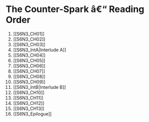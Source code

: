 ﻿# The Counter-Spark â€“ Reading Order

1. [[S6N3_CH01]]
2. [[S6N3_CH02]]
3. [[S6N3_CH03]]
4. [[S6N3_IntA|Interlude A]]
5. [[S6N3_CH04]]
6. [[S6N3_CH05]]
7. [[S6N3_CH06]]
8. [[S6N3_CH07]]
9. [[S6N3_CH08]]
10. [[S6N3_CH09]]
11. [[S6N3_IntB|Interlude B]]
12. [[S6N3_CH10]]
13. [[S6N3_CH11]]
14. [[S6N3_CH12]]
15. [[S6N3_CH13]]
16. [[S6N3_Epilogue]]